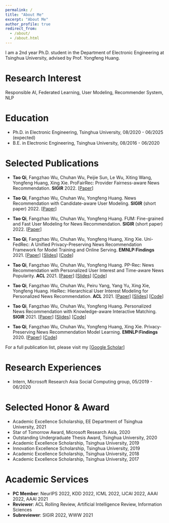 ```yaml
---
permalink: /
title: "About Me"
excerpt: "About Me"
author_profile: true
redirect_from: 
  - /about/
  - /about.html
---
```


I am a 2nd year Ph.D. student in the Department of Electronic Engineering at Tsinghua University, advised by Prof. Yongfeng Huang.


Research Interest
======
Responsible AI, Federated Learning, User Modeling, Recommender System, NLP

Education
======
* Ph.D. in Electronic Engineering, Tsinghua University, 08/2020 - 06/2025 (expected)
* B.E. in Electronic Engineering, Tsinghua University, 08/2016 - 06/2020

Selected Publications
======
* **Tao Qi**, Fangzhao Wu, Chuhan Wu, Peijie Sun, Le Wu, Xiting Wang, Yongfeng Huang, Xing Xie. ProFairRec: Provider Fairness-aware News Recommendation. **SIGIR** 2022. \[[Paper](https://arxiv.org/pdf/2204.04724.pdf)\]

* **Tao Qi**, Fangzhao Wu, Chuhan Wu, Yongfeng Huang. News Recommendation with Candidate-aware User Modeling. **SIGIR** (short paper) 2022. \[[Paper](https://arxiv.org/pdf/2204.04726.pdf)\]

* **Tao Qi**, Fangzhao Wu, Chuhan Wu, Yongfeng Huang. FUM: Fine-grained and Fast User Modeling for News Recommendation. **SIGIR** (short paper) 2022. \[[Paper](https://arxiv.org/pdf/2204.04727.pdf)\]

* **Tao Qi**, Fangzhao Wu, Chuhan Wu, Yongfeng Huang, Xing Xie. Uni-FedRec: A Unified Privacy-Preserving News Recommendation Framework for Model Training and Online Serving. **EMNLP:Findings** 2021. \[[Paper](https://arxiv.org/pdf/2109.05236.pdf)\]  \[[Slides](/files/UniFedRec.pdf)] \[[Code](https://github.com/taoqi98/UniFedRec)\]

* **Tao Qi**, Fangzhao Wu, Chuhan Wu, Yongfeng Huang. PP-Rec: News Recommendation with Personalized User Interest and Time-aware News Popularity. **ACL** 2021. \[[Paper](https://arxiv.org/pdf/2106.01300.pdf)\] \[[Slides](/files/PP-Rec.pdf)] \[[Code](https://github.com/taoqi98/PP-Rec)\]
  
* **Tao Qi**, Fangzhao Wu, Chuhan Wu, Peiru Yang, Yang Yu, Xing Xie, Yongfeng Huang. HieRec: Hierarchical User Interest Modeling for Personalized News Recommendation. **ACL** 2021. \[[Paper](https://arxiv.org/pdf/2106.04408.pdf)\] \[[Slides](/files/HieRec.pdf)]  \[[Code](https://github.com/taoqi98/HieRec)\]

* **Tao Qi**, Fangzhao Wu, Chuhan Wu, Yongfeng Huang. Personalized News Recommendation with Knowledge-aware Interactive Matching. **SIGIR** 2021. \[[Paper](https://arxiv.org/pdf/2104.10083.pdf)\] \[[Slides](/files/KIM.pdf)] \[[Code](https://github.com/taoqi98/KIM)\]

* **Tao Qi**, Fangzhao Wu, Chuhan Wu, Yongfeng Huang, Xing Xie. Privacy-Preserving News Recommendation Model Learning. **EMNLP:Findings** 2020. \[[Paper](https://www.aclweb.org/anthology/2020.findings-emnlp.128.pdf)\] \[[Code](https://github.com/taoqi98/FedNewsRec)\]

For a full publication list, please visit my \[[Google Scholar](https://scholar.google.com/citations?hl=zh-CN&user=iRr7c9wAAAAJ&view_op=list_works&sortby=pubdate)\]

Research Experiences
======
* Intern, Microsoft Research Asia Social Computing group, 05/2019 - 06/2020


Selected Honor & Award
======
* Academic Excellence Scholarship, EE Department of Tsinghua University, 2021
* Star of Tomorrow Award, Microsoft Research Asia, 2020
* Outstanding Undergraduate Thesis Award, Tsinghua University, 2020
* Academic Excellence Scholarship, Tsinghua University, 2019
* Innovation Excellence Scholarship, Tsinghua University, 2019
* Academic Excellence Scholarship, Tsinghua University, 2018
* Academic Excellence Scholarship, Tsinghua University, 2017


Academic Services
======
* **PC Member**: NeurIPS 2022, KDD 2022, ICML 2022, IJCAI 2022, AAAI 2022, AAAI 2021
* **Reviewer**: ACL Rolling Review, Artificial Intelligence Review, Information Sciences
* **Subreviewer**: SIGIR 2022, WWW 2021
<!-- * PC Member, The Thirty-Sixth Annual Conference on Neural Information Processing Systems (**NeurIPS**), 2022
* Subreviewer, The 45th International ACM SIGIR Conference on Research and Development in Information Retrieval (**SIGIR**), 2022
* PC Member, The 28th ACM SIGKDD International Conference on Knowledge Discovery And Data Mining (**KDD**), 2022
* PC Member, The 39th International Conference on Machine Learning (**ICML**), 2022
* Reviewer, Artificial Intelligence Review
* Reviewer, ACL Rolling Review (**ARR**)
* PC Member, The 31th International Joint  Conference on Artificial Intelligence (**IJCAI**), 2022
* PC Member, The 36th AAAI Conference on Artificial Intelligence (**AAAI**), 2022
* PC Member, CAAI International Conference on Artificial Intelligence (**CAAI**), 2021
* PC Member, 1st International Workshop on News Recommendation and Intelligence, collocated with WWW, 2021
* Reviewer, Information Sciences
* Subreviewer, The Web Conference (**WWW**), 2021
* PC Member, The 35th AAAI Conference on Artificial Intelligence (**AAAI**), 2021
  -->
<!-- Conference Presentations
======
* ACL Pre-conference, AITime, 05/2021
* ACL-IJCAI-SIGIR Pre-conference, CIPS Youth Working Committee, 05/2021 -->
